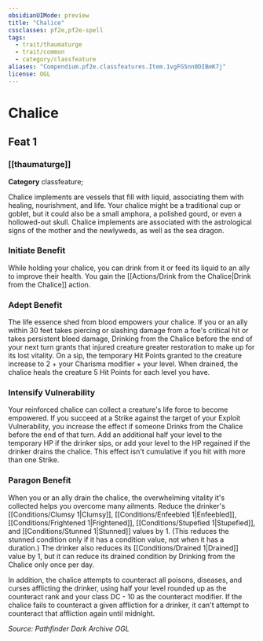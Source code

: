 ```yaml
---
obsidianUIMode: preview
title: "Chalice"
cssclasses: pf2e,pf2e-spell
tags:
  - trait/thaumaturge
  - trait/common
  - category/classfeature
aliases: "Compendium.pf2e.classfeatures.Item.1vgFGSnn0DIBmK7j"
license: OGL
---
```

# Chalice
## Feat 1
### [[thaumaturge]]

**Category** classfeature; 




Chalice implements are vessels that fill with liquid, associating them with healing, nourishment, and life. Your chalice might be a traditional cup or goblet, but it could also be a small amphora, a polished gourd, or even a hollowed-out skull. Chalice implements are associated with the astrological signs of the mother and the newlyweds, as well as the sea dragon.

### **Initiate Benefit**

While holding your chalice, you can drink from it or feed its liquid to an ally to improve their health. You gain the [[Actions/Drink from the Chalice|Drink from the Chalice]] action.

### **Adept Benefit**

The life essence shed from blood empowers your chalice. If you or an ally within 30 feet takes piercing or slashing damage from a foe's critical hit or takes persistent bleed damage, Drinking from the Chalice before the end of your next turn grants that injured creature greater restoration to make up for its lost vitality. On a sip, the temporary Hit Points granted to the creature increase to 2 + your Charisma modifier + your level. When drained, the chalice heals the creature 5 Hit Points for each level you have.

### **Intensify Vulnerability**

Your reinforced chalice can collect a creature's life force to become empowered. If you succeed at a Strike against the target of your Exploit Vulnerability, you increase the effect if someone Drinks from the Chalice before the end of that turn. Add an additional half your level to the temporary HP if the drinker sips, or add your level to the HP regained if the drinker drains the chalice. This effect isn't cumulative if you hit with more than one Strike.

### **Paragon Benefit**

When you or an ally drain the chalice, the overwhelming vitality it's collected helps you overcome many ailments. Reduce the drinker's [[Conditions/Clumsy 1|Clumsy]], [[Conditions/Enfeebled 1|Enfeebled]], [[Conditions/Frightened 1|Frightened]], [[Conditions/Stupefied 1|Stupefied]], and [[Conditions/Stunned 1|Stunned]] values by 1. (This reduces the stunned condition only if it has a condition value, not when it has a duration.) The drinker also reduces its [[Conditions/Drained 1|Drained]] value by 1, but it can reduce its drained condition by Drinking from the Chalice only once per day.

In addition, the chalice attempts to counteract all poisons, diseases, and curses afflicting the drinker, using half your level rounded up as the counteract rank and your class DC - 10 as the counteract modifier. If the chalice fails to counteract a given affliction for a drinker, it can't attempt to counteract that affliction again until midnight.

*Source: Pathfinder Dark Archive*
*OGL*